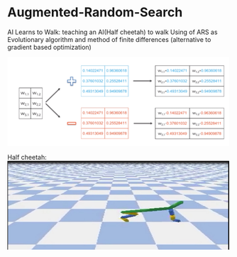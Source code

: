 # Augmented-Random-Search

AI Learns to Walk: teaching an AI(Half cheetah) to walk Using of ARS as Evolutionary algorithm and method of finite differences (alternative to gradient based optimization)

<img src="https://github.com/jkenavdekar/Augmented-Random-Search/blob/main/mfd.png" width="500" height="200">

Half cheetah:
<img src="https://github.com/jkenavdekar/Augmented-Random-Search/blob/main/cheetah_walk.JPG" width="500" height="200">
